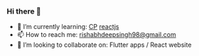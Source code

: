 ### Hi there 👋

- 🌱 I’m currently learning: [CP](https://github.com/rishabhdeepsingh/Competitive) [reactjs](https://github.com/facebook/react/)
- 📫 How to reach me: rishabhdeepsingh98@gmail.com 
- 👯 I’m looking to collaborate on: Flutter apps / React website

<!--
- 🔭 I’m currently working on: 
- 🤔 I’m looking for help with ...
- 💬 Ask me about ...
- 😄 Pronouns: ...
- ⚡ Fun fact: ...
-->
